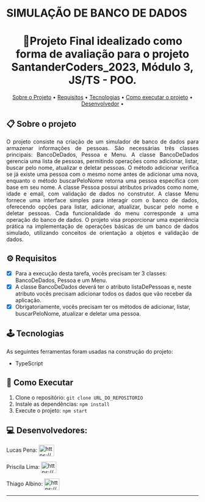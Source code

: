 # SIMULAÇÃO DE BANCO DE DADOS

<h1 align="center">📝Projeto Final idealizado como forma de avaliação para o projeto SantanderCoders_2023, Módulo 3, JS/TS - POO. </h1>

<p align="center">
 <a href="#-sobre-o-projeto">Sobre o Projeto</a> •
 <a href="#-requisitos">Requisitos</a> • 
 <a href="#-tecnologias">Tecnologias</a> • 
 <a href="#-como-executar-o-projeto">Como executar o projeto</a> • 
 <a href="#-desenvolvedora">Desenvolvedor</a> • 
</p>

## 📋 Sobre o projeto

<p align="justify">
  O projeto consiste na criação de um simulador de banco de dados para armazenar informações de pessoas. São necessárias três classes principais: BancoDeDados, Pessoa e Menu. A classe BancoDeDados gerencia uma lista de pessoas, permitindo operações como adicionar, listar, buscar pelo nome, atualizar e deletar pessoas. 
  O método adicionar verifica se já existe uma pessoa com o mesmo nome antes de adicionar uma nova, enquanto o método buscarPeloNome retorna uma pessoa específica com base em seu nome. A classe Pessoa possui atributos privados como nome, idade e email, com validação de dados no construtor. A classe Menu fornece uma interface simples para interagir com o banco de dados, oferecendo opções para listar, adicionar, atualizar, buscar pelo nome e deletar pessoas. Cada funcionalidade do menu corresponde a uma operação do banco de dados. O projeto visa proporcionar uma experiência prática na implementação de operações básicas de um banco de dados simulado, utilizando conceitos de orientação a objetos e validação de dados.
</p>

## ⚙ Requisitos
- [x] Para a execução desta tarefa, vocês precisam ter 3 classes: BancoDeDados, Pessoa e um Menu.
- [x] A classe BancoDeDados deverá ter o atributo listaDePessoas e, neste atributo vocês precisam adicionar todos os dados que vão receber da aplicação.
- [x] Obrigatoriamente, vocês precisam ter os métodos de adicionar, listar, buscarPeloNome, atualizar e deletar uma pessoa.

## 🕹 Tecnologias

As seguintes ferramentas foram usadas na construção do projeto:

-  TypeScript
    
## 🚀 Como Executar

1. Clone o repositório: `git clone URL_DO_REPOSITORIO`
2. Instale as dependências: `npm install`
3. Execute o projeto: `npm start`

## 💻 Desenvolvedores:

Lucas Pena: <a href="https://www.linkedin.com/in/lucaspenals/" target="blank"><img align="center" src="https://raw.githubusercontent.com/rahuldkjain/github-profile-readme-generator/master/src/images/icons/Social/linked-in-alt.svg" alt="https://www.linkedin.com/in/lucaspenals/" height="30" width="40" /></a>

Priscila Lima: <a href="https://www.linkedin.com/in/lucaspenals/" target="blank"><img align="center" src="https://raw.githubusercontent.com/rahuldkjain/github-profile-readme-generator/master/src/images/icons/Social/linked-in-alt.svg" alt="https://www.linkedin.com/in/lucaspenals/" height="30" width="40" /></a>

Thiago Albino: <a href="https://www.linkedin.com/in/thiagoalbino/" target="blank"><img align="center" src="https://raw.githubusercontent.com/rahuldkjain/github-profile-readme-generator/master/src/images/icons/Social/linked-in-alt.svg" alt="https://www.linkedin.com/in/thiagoalbino/" height="30" width="40" /></a>



---

